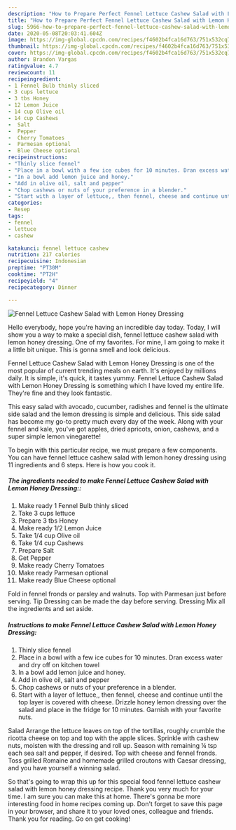 ```yaml
---
description: "How to Prepare Perfect Fennel Lettuce Cashew Salad with Lemon Honey Dressing"
title: "How to Prepare Perfect Fennel Lettuce Cashew Salad with Lemon Honey Dressing"
slug: 5966-how-to-prepare-perfect-fennel-lettuce-cashew-salad-with-lemon-honey-dressing
date: 2020-05-08T20:03:41.604Z
image: https://img-global.cpcdn.com/recipes/f4602b4fca16d763/751x532cq70/fennel-lettuce-cashew-salad-with-lemon-honey-dressing-recipe-main-photo.jpg
thumbnail: https://img-global.cpcdn.com/recipes/f4602b4fca16d763/751x532cq70/fennel-lettuce-cashew-salad-with-lemon-honey-dressing-recipe-main-photo.jpg
cover: https://img-global.cpcdn.com/recipes/f4602b4fca16d763/751x532cq70/fennel-lettuce-cashew-salad-with-lemon-honey-dressing-recipe-main-photo.jpg
author: Brandon Vargas
ratingvalue: 4.7
reviewcount: 11
recipeingredient:
- 1 Fennel Bulb thinly sliced
- 3 cups lettuce
- 3 tbs Honey
- 12 Lemon Juice
- 14 cup Olive oil
- 14 cup Cashews
-  Salt
-  Pepper
-  Cherry Tomatoes
-  Parmesan optional
-  Blue Cheese optional
recipeinstructions:
- "Thinly slice fennel"
- "Place in a bowl with a few ice cubes for 10 minutes. Dran excess water and dry off on kitchen towel"
- "In a bowl add lemon juice and honey."
- "Add in olive oil, salt and pepper"
- "Chop cashews or nuts of your preference in a blender."
- "Start with a layer of lettuce,, then fennel, cheese and continue until the top layer is covered with cheese. Drizzle honey lemon dressing over the salad and place in the fridge for 10 minutes. Garnish with your favorite nuts."
categories:
- Resep
tags:
- fennel
- lettuce
- cashew

katakunci: fennel lettuce cashew
nutrition: 217 calories
recipecuisine: Indonesian
preptime: "PT30M"
cooktime: "PT2H"
recipeyield: "4"
recipecategory: Dinner

---
```



![Fennel Lettuce Cashew Salad with Lemon Honey Dressing](https://img-global.cpcdn.com/recipes/f4602b4fca16d763/751x532cq70/fennel-lettuce-cashew-salad-with-lemon-honey-dressing-recipe-main-photo.jpg)

Hello everybody, hope you're having an incredible day today. Today, I will show you a way to make a special dish, fennel lettuce cashew salad with lemon honey dressing. One of my favorites. For mine, I am going to make it a little bit unique. This is gonna smell and look delicious.

Fennel Lettuce Cashew Salad with Lemon Honey Dressing is one of the most popular of current trending meals on earth. It's enjoyed by millions daily. It is simple, it's quick, it tastes yummy. Fennel Lettuce Cashew Salad with Lemon Honey Dressing is something which I have loved my entire life. They're fine and they look fantastic.

This easy salad with avocado, cucumber, radishes and fennel is the ultimate side salad and the lemon dressing is simple and delicious. This side salad has become my go-to pretty much every day of the week. Along with your fennel and kale, you&#39;ve got apples, dried apricots, onion, cashews, and a super simple lemon vinegarette!


To begin with this particular recipe, we must prepare a few components. You can have fennel lettuce cashew salad with lemon honey dressing using 11 ingredients and 6 steps. Here is how you cook it.

##### The ingredients needed to make Fennel Lettuce Cashew Salad with Lemon Honey Dressing::

1. Make ready 1 Fennel Bulb thinly sliced
1. Take 3 cups lettuce
1. Prepare 3 tbs Honey
1. Make ready 1/2 Lemon Juice
1. Take 1/4 cup Olive oil
1. Take 1/4 cup Cashews
1. Prepare  Salt
1. Get  Pepper
1. Make ready  Cherry Tomatoes
1. Make ready  Parmesan optional
1. Make ready  Blue Cheese optional


Fold in fennel fronds or parsley and walnuts. Top with Parmesan just before serving. Tip Dressing can be made the day before serving. Dressing Mix all the ingredients and set aside. 

##### Instructions to make Fennel Lettuce Cashew Salad with Lemon Honey Dressing:

1. Thinly slice fennel
1. Place in a bowl with a few ice cubes for 10 minutes. Dran excess water and dry off on kitchen towel
1. In a bowl add lemon juice and honey.
1. Add in olive oil, salt and pepper
1. Chop cashews or nuts of your preference in a blender.
1. Start with a layer of lettuce,, then fennel, cheese and continue until the top layer is covered with cheese. Drizzle honey lemon dressing over the salad and place in the fridge for 10 minutes. Garnish with your favorite nuts.


Salad Arrange the lettuce leaves on top of the tortillas, roughly crumble the ricotta cheese on top and top with the apple slices. Sprinkle with cashew nuts, moisten with the dressing and roll up. Season with remaining ¼ tsp each sea salt and pepper, if desired. Top with cheese and fennel fronds. Toss grilled Romaine and homemade grilled croutons with Caesar dressing, and you have yourself a winning salad. 

So that's going to wrap this up for this special food fennel lettuce cashew salad with lemon honey dressing recipe. Thank you very much for your time. I am sure you can make this at home. There's gonna be more interesting food in home recipes coming up. Don't forget to save this page in your browser, and share it to your loved ones, colleague and friends. Thank you for reading. Go on get cooking!
